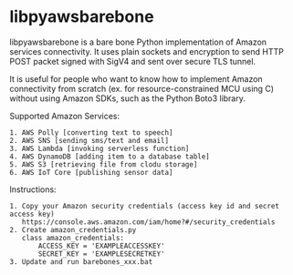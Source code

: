 # libpyawsbarebone 


libpyawsbarebone is a bare bone Python implementation of Amazon services connectivity.
It uses plain sockets and encryption to send HTTP POST packet signed with SigV4 and sent over secure TLS tunnel.

It is useful for people who want to know how to implement Amazon connectivity from scratch (ex. for resource-constrained MCU using C)
without using Amazon SDKs, such as the Python Boto3 library.

Supported Amazon Services:

    1. AWS Polly [converting text to speech]
    2. AWS SNS [sending sms/text and email]
    3. AWS Lambda [invoking serverless function]
    4. AWS DynamoDB [adding item to a database table]
    5. AWS S3 [retrieving file from clodu storage]
    6. AWS IoT Core [publishing sensor data]

Instructions:

    1. Copy your Amazon security credentials (access key id and secret access key)
       https://console.aws.amazon.com/iam/home?#/security_credentials
    2. Create amazon_credentials.py
       class amazon_credentials:
           ACCESS_KEY = 'EXAMPLEACCESSKEY'
           SECRET_KEY = 'EXAMPLESECRETKEY'
    3. Update and run barebones_xxx.bat
